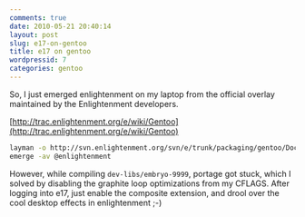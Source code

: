 ```yaml
---
comments: true
date: 2010-05-21 20:40:14
layout: post
slug: e17-on-gentoo
title: e17 on gentoo
wordpressid: 7
categories: gentoo
---
```


So, I just emerged enlightenment on my laptop from the official overlay maintained by the Enlightenment developers.

[http://trac.enlightenment.org/e/wiki/Gentoo](http://trac.enlightenment.org/e/wiki/Gentoo)

```bash
layman -o http://svn.enlightenment.org/svn/e/trunk/packaging/gentoo/Documentation/layman/overlays.xml -f -a efl
emerge -av @enlightenment
```

However, while compiling `dev-libs/embryo-9999`, portage got stuck, which I solved by disabling the graphite loop optimizations from my CFLAGS. After logging into e17, just enable the composite extension, and drool over the cool desktop effects in enlightenment ;-)
